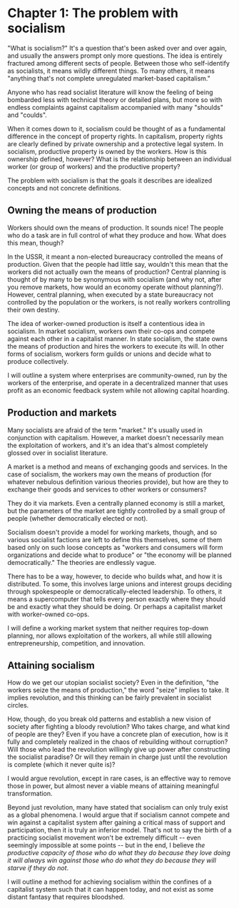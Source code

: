 # Chapter 1: The problem with socialism

"What is socialism?" It's a question that's been asked over and over again, and usually the answers prompt only more questions. The idea is entirely fractured among different sects of people. Between those who self-identify as socialists, it means wildly different things. To many others, it means "anything that's not complete unregulated market-based capitalism."

Anyone who has read socialist literature will know the feeling of being bombarded less with technical theory or detailed plans, but more so with endless complaints against capitalism accompanied with many "shoulds" and "coulds".

When it comes down to it, socialism could be thought of as a fundamental difference in the concept of property rights. In capitalism, property rights are clearly defined by private ownership and a protective legal system. In socialism, productive property is owned by the workers. How is this ownership defined, however? What is the relationship between an individual worker (or group of workers) and the productive property?

The problem with socialism is that the goals it describes are idealized concepts and not concrete definitions.

## Owning the means of production

Workers should own the means of production. It sounds nice! The people who do a task are in full control of what they produce and how. What does this mean, though?

In the USSR, it meant a non-elected bureaucracy controlled the means of production. Given that the people had little say, wouldn't this mean that the workers did not actually own the means of production? Central planning is thought of by many to be synonymous with socialism (and why not, after you remove markets, how would an economy operate without planning?). However, central planning, when executed by a state bureaucracy not controlled by the population or the workers, is not really workers controlling their own destiny.

The idea of worker-owned production is itself a contentious idea in socialism. In market socialism, workers own their co-ops and compete against each other in a capitalist manner. In state socialism, the state owns the means of production and hires the workers to execute its will. In other forms of socialism, workers form guilds or unions and decide what to produce collectively.

I will outline a system where enterprises are community-owned, run by the workers of the enterprise, and operate in a decentralized manner that uses profit as an economic feedback system while not allowing capital hoarding.

## Production and markets

Many socialists are afraid of the term "market." It's usually used in conjunction with capitalism. However, a market doesn't necessarily mean the exploitation of workers, and it's an idea that's almost completely glossed over in socialist literature.

A market is a method and means of exchanging goods and services. In the case of socialism, the workers may own the means of production (for whatever nebulous definition various theories provide), but how are they to exchange their goods and services to other workers or consumers?

They do it via markets. Even a centrally planned economy is still a market, but the parameters of the market are tightly controlled by a small group of people (whether democratically elected or not).

Socialism doesn't provide a model for working markets, though, and so various socialist factions are left to define this themselves, some of them based only on such loose concepts as "workers and consumers will form organizations and decide what to produce" or "the economy will be planned democratically." The theories are endlessly vague.

There has to be a way, however, to decide who builds what, and how it is distributed. To some, this involves large unions and interest groups deciding through spokespeople or democratically-elected leadership. To others, it means a supercomputer that tells every person exactly where they should be and exactly what they should be doing. Or perhaps a capitalist market with worker-owned co-ops.

I will define a working market system that neither requires top-down planning, nor allows exploitation of the workers, all while still allowing entrepreneurship, competition, and innovation.

## Attaining socialism

How do we get our utopian socialist society? Even in the definition, "the workers seize the means of production," the word "seize" implies to take. It implies revolution, and this thinking can be fairly prevalent in socialist circles.

How, though, do you break old patterns and establish a new vision of society after fighting a bloody revolution? Who takes charge, and what kind of people are they? Even if you have a concrete plan of execution, how is it fully and completely realized in the chaos of rebuilding without corruption? Will those who lead the revolution willingly give up power after constructing the socialist paradise? Or will they remain in charge just until the revolution is complete (which it never quite is)?

I would argue revolution, except in rare cases, is an effective way to remove those in power, but almost never a viable means of attaining meaningful transformation.

Beyond just revolution, many have stated that socialism can only truly exist as a global phenomena. I would argue that if socialism cannot compete and win against a capitalist system after gaining a critical mass of support and participation, then it is truly an inferior model. That's not to say the birth of a practicing socialist movement won't be extremely difficult -- even seemingly impossible at some points -- but in the end, I believe *the productive capacity of those who do what they do because they love doing it will always win against those who do what they do because they will starve if they do not*.

I will outline a method for achieving socialism within the confines of a capitalist system such that it can happen today, and not exist as some distant fantasy that requires bloodshed.

